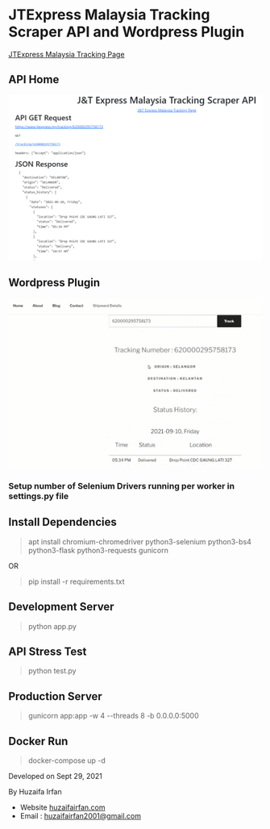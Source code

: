 # JTExpress Malaysia Tracking Scraper API and Wordpress Plugin

[JTExpress Malaysia Tracking Page](https://www.jtexpress.my/tracking/)



## API Home
![API Home](api_home.png)





## Wordpress Plugin
![Wordpress Plugin](plugin.png)

### Setup number of Selenium Drivers running per worker in settings.py file


## Install Dependencies
> apt install chromium-chromedriver python3-selenium python3-bs4 python3-flask python3-requests gunicorn

OR

> pip install -r requirements.txt

## Development Server
> python app.py

## API Stress Test
> python test.py

## Production Server 
> gunicorn app:app -w 4 --threads 8 -b 0.0.0.0:5000

## Docker Run
> docker-compose up -d





Developed on Sept 29, 2021

By Huzaifa Irfan

* Website [huzaifairfan.com](http://huzaifairfan.com/)
* Email : [huzaifairfan2001@gmail.com](mailto:huzaifairfan2001@gmail.com)